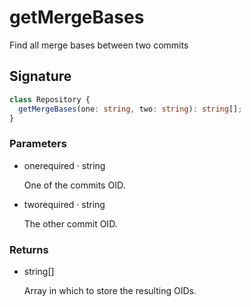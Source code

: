 # getMergeBases

Find all merge bases between two commits

## Signature

```ts
class Repository {
  getMergeBases(one: string, two: string): string[];
}
```

### Parameters

<ul class="param-ul">
  <li class="param-li param-li-root">
    <span class="param-name">one</span><span class="param-required">required</span>&nbsp;·&nbsp;<span class="param-type">string</span>
    <br>
    <p class="param-description">One of the commits OID.</p>
  </li>
  <li class="param-li param-li-root">
    <span class="param-name">two</span><span class="param-required">required</span>&nbsp;·&nbsp;<span class="param-type">string</span>
    <br>
    <p class="param-description">The other commit OID.</p>
  </li>
</ul>

### Returns

<ul class="param-ul">
  <li class="param-li param-li-root">
    <span class="param-type">string[]</span>
    <br>
    <p class="param-description">Array in which to store the resulting OIDs.</p>
  </li>
</ul>